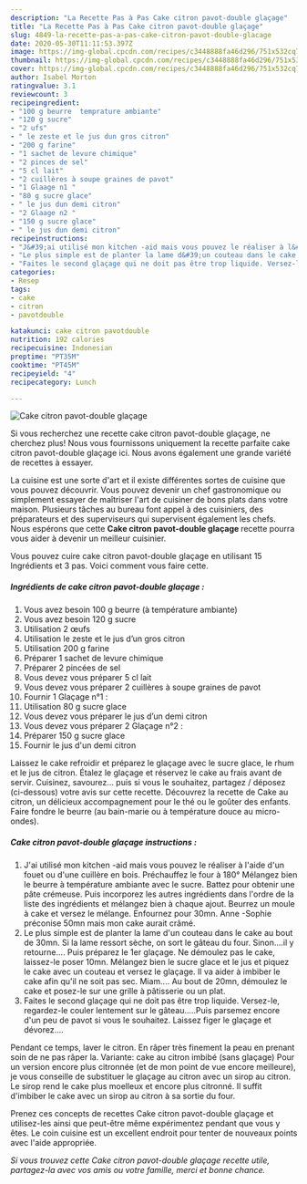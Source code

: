 ```yaml
---
description: "La Recette Pas à Pas Cake citron pavot-double glaçage"
title: "La Recette Pas à Pas Cake citron pavot-double glaçage"
slug: 4849-la-recette-pas-a-pas-cake-citron-pavot-double-glacage
date: 2020-05-30T11:11:53.397Z
image: https://img-global.cpcdn.com/recipes/c3448888fa46d296/751x532cq70/cake-citron-pavot-double-glacage-photo-principale-de-la-recette.jpg
thumbnail: https://img-global.cpcdn.com/recipes/c3448888fa46d296/751x532cq70/cake-citron-pavot-double-glacage-photo-principale-de-la-recette.jpg
cover: https://img-global.cpcdn.com/recipes/c3448888fa46d296/751x532cq70/cake-citron-pavot-double-glacage-photo-principale-de-la-recette.jpg
author: Isabel Morton
ratingvalue: 3.1
reviewcount: 3
recipeingredient:
- "100 g beurre  temprature ambiante"
- "120 g sucre"
- "2 ufs"
- " le zeste et le jus dun gros citron"
- "200 g farine"
- "1 sachet de levure chimique"
- "2 pinces de sel"
- "5 cl lait"
- "2 cuillères à soupe graines de pavot"
- "1 Glaage n1 "
- "80 g sucre glace"
- " le jus dun demi citron"
- "2 Glaage n2 "
- "150 g sucre glace"
- " le jus dun demi citron"
recipeinstructions:
- "J&#39;ai utilisé mon kitchen -aid mais vous pouvez le réaliser à l&#39;aide d&#39;un fouet ou d&#39;une cuillère en bois. Préchauffez le four à 180° Mélangez bien le beurre à température ambiante avec le sucre. Battez pour obtenir une pâte crémeuse. Puis incorporez les autres ingrédients dans l&#39;ordre de la liste des ingrédients et mélangez bien à chaque ajout. Beurrez un moule à cake et versez le mélange. Enfournez pour 30mn. Anne -Sophie préconise 50mn mais mon cake aurait crâmé."
- "Le plus simple est de planter la lame d&#39;un couteau dans le cake au bout de 30mn. Si la lame ressort sèche, on sort le gâteau du four. Sinon....il y retourne.... Puis préparez le 1er glaçage. Ne démoulez pas le cake, laissez-le poser 10mn. Mélangez bien le sucre glace et le jus et piquez le cake avec un couteau et versez le glaçage. Il va aider à imbiber le cake afin qu&#39;il ne soit pas sec. Miam.... Au bout de 20mn, démoulez le cake et posez-le sur une grille à pâtisserie ou un plat."
- "Faites le second glaçage qui ne doit pas être trop liquide. Versez-le, regardez-le couler lentement sur le gâteau.....Puis parsemez encore d&#39;un peu de pavot si vous le souhaitez. Laissez figer le glaçage et dévorez...."
categories:
- Resep
tags:
- cake
- citron
- pavotdouble

katakunci: cake citron pavotdouble 
nutrition: 192 calories
recipecuisine: Indonesian
preptime: "PT35M"
cooktime: "PT45M"
recipeyield: "4"
recipecategory: Lunch

---
```



![Cake citron pavot-double glaçage](https://img-global.cpcdn.com/recipes/c3448888fa46d296/751x532cq70/cake-citron-pavot-double-glacage-photo-principale-de-la-recette.jpg)

Si vous recherchez une recette cake citron pavot-double glaçage, ne cherchez plus! Nous vous fournissons uniquement la recette parfaite cake citron pavot-double glaçage ici. Nous avons également une grande variété de recettes à essayer.

La cuisine est une sorte d'art et il existe différentes sortes de cuisine que vous pouvez découvrir. Vous pouvez devenir un chef gastronomique ou simplement essayer de maîtriser l'art de cuisiner de bons plats dans votre maison. Plusieurs tâches au bureau font appel à des cuisiniers, des préparateurs et des superviseurs qui supervisent également les chefs. Nous espérons que cette <strong> Cake citron pavot-double glaçage </strong> recette pourra vous aider à devenir un meilleur cuisinier.

<!--inarticleads1-->

Vous pouvez cuire cake citron pavot-double glaçage en utilisant 15 Ingrédients et 3 pas. Voici comment vous faire cette.

##### Ingrédients de cake citron pavot-double glaçage :

1. Vous avez besoin 100 g beurre (à température ambiante)
1. Vous avez besoin 120 g sucre
1. Utilisation 2 œufs
1. Utilisation  le zeste et le jus d’un gros citron
1. Utilisation 200 g farine
1. Préparer 1 sachet de levure chimique
1. Préparer 2 pincées de sel
1. Vous devez vous préparer 5 cl lait
1. Vous devez vous préparer 2 cuillères à soupe graines de pavot
1. Fournir 1 Glaçage n°1 :
1. Utilisation 80 g sucre glace
1. Vous devez vous préparer  le jus d’un demi citron
1. Vous devez vous préparer 2 Glaçage n°2 :
1. Préparer 150 g sucre glace
1. Fournir  le jus d&#39;un demi citron


Laissez le cake refroidir et préparez le glaçage avec le sucre glace, le rhum et le jus de citron. Étalez le glaçage et réservez le cake au frais avant de servir. Cuisinez, savourez… puis si vous le souhaitez, partagez / déposez (ci-dessous) votre avis sur cette recette. Découvrez la recette de Cake au citron, un délicieux accompagnement pour le thé ou le goûter des enfants. Faire fondre le beurre (au bain-marie ou à température douce au micro-ondes). 

<!--inarticleads2-->

##### Cake citron pavot-double glaçage instructions :

1. J&#39;ai utilisé mon kitchen -aid mais vous pouvez le réaliser à l&#39;aide d&#39;un fouet ou d&#39;une cuillère en bois. Préchauffez le four à 180° Mélangez bien le beurre à température ambiante avec le sucre. Battez pour obtenir une pâte crémeuse. Puis incorporez les autres ingrédients dans l&#39;ordre de la liste des ingrédients et mélangez bien à chaque ajout. Beurrez un moule à cake et versez le mélange. Enfournez pour 30mn. Anne -Sophie préconise 50mn mais mon cake aurait crâmé.
1. Le plus simple est de planter la lame d&#39;un couteau dans le cake au bout de 30mn. Si la lame ressort sèche, on sort le gâteau du four. Sinon....il y retourne.... Puis préparez le 1er glaçage. Ne démoulez pas le cake, laissez-le poser 10mn. Mélangez bien le sucre glace et le jus et piquez le cake avec un couteau et versez le glaçage. Il va aider à imbiber le cake afin qu&#39;il ne soit pas sec. Miam.... Au bout de 20mn, démoulez le cake et posez-le sur une grille à pâtisserie ou un plat.
1. Faites le second glaçage qui ne doit pas être trop liquide. Versez-le, regardez-le couler lentement sur le gâteau.....Puis parsemez encore d&#39;un peu de pavot si vous le souhaitez. Laissez figer le glaçage et dévorez....


Pendant ce temps, laver le citron. En râper très finement la peau en prenant soin de ne pas râper la. Variante: cake au citron imbibé (sans glaçage) Pour un version encore plus citronnée (et de mon point de vue encore meilleure), je vous conseille de substituer le glaçage au citron avec un sirop au citron. Le sirop rend le cake plus moelleux et encore plus citronné. Il suffit d&#39;imbiber le cake avec un sirop au citron à sa sortie du four. 

<!--inarticleads1-->

<p>
Prenez ces concepts de recettes Cake citron pavot-double glaçage et utilisez-les ainsi que peut-être même expérimentez pendant que vous y êtes. Le coin cuisine est un excellent endroit pour tenter de nouveaux points avec l'aide appropriée.
</p>

<p>
<i>Si vous trouvez cette Cake citron pavot-double glaçage recette utile, partagez-la avec vos amis ou votre famille, merci et bonne chance.</i>
</p>
